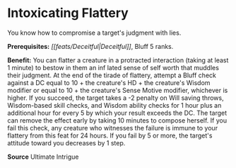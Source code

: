 ﻿---
cssclass: [feats]

---
# Intoxicating Flattery

You know how to compromise a target's judgment with lies.

**Prerequisites:** _[[feats/Deceitful|Deceitful]]_, Bluff 5 ranks.

**Benefit:** You can flatter a creature in a protracted interaction (taking at least 1 minute) to bestow in them an inf lated sense of self worth that muddles their judgment. At the end of the tirade of flattery, attempt a Bluff check against a DC equal to 10 + the creature's HD + the creature's Wisdom modifier or equal to 10 + the creature's Sense Motive modifier, whichever is higher. If you succeed, the target takes a -2 penalty on Will saving throws, Wisdom-based skill checks, and Wisdom ability checks for 1 hour plus an additional hour for every 5 by which your result exceeds the DC. The target can remove the effect early by taking 10 minutes to compose herself. If you fail this check, any creature who witnesses the failure is immune to your flattery from this feat for 24 hours. If you fail by 5 or more, the target's attitude toward you decreases by 1 step.

**Source** Ultimate Intrigue
